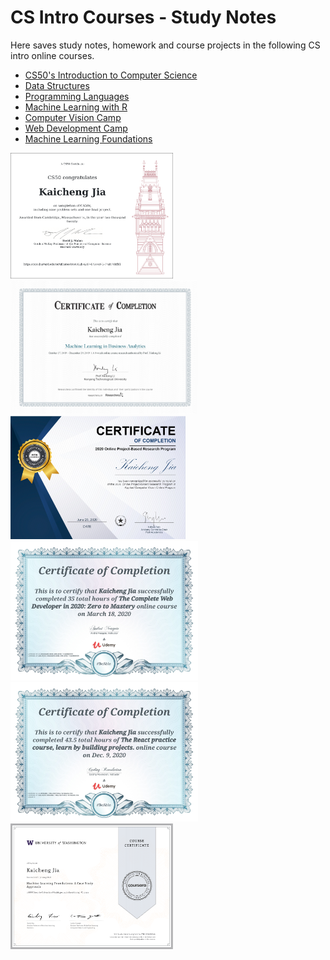 # CS Intro Courses - Study Notes
Here saves study notes, homework and course projects in the following CS intro online courses.  

* [CS50's Introduction to Computer Science](https://github.com/Kaicheng1995/CS_Intro/tree/master/CS50_by_Harvard)
* [Data Structures](https://github.com/Kaicheng1995/DataStructures)
* [Programming Languages](https://github.com/Kaicheng1995/CS_Intro/tree/master/Programming%20Languages)
* [Machine Learning with R](https://github.com/Kaicheng1995/CS_Intro/tree/master/Machine%20Learning%20with%20R)
* [Computer Vision Camp](https://github.com/Kaicheng1995/CS_Intro/tree/master/Computer%20Vision%20Camp)
* [Web Development Camp](https://github.com/Kaicheng1995/CS_Intro/tree/master/Web%20Development%20Camp)
* [Machine Learning Foundations](https://www.coursera.org/learn/ml-foundations)

<img src="https://github.com/Kaicheng1995/CS_Intro/blob/master/Certificates/CS50.png" width="260"> <img src="https://github.com/Kaicheng1995/CS_Intro/blob/master/Certificates/ML.jpeg" width="300"> <img src="https://github.com/Kaicheng1995/CS_Intro/blob/master/Certificates/CV.png" width="280"> <img src="https://github.com/Kaicheng1995/CS_Intro/blob/master/Certificates/Web.png" width="300"> <img src="https://github.com/Kaicheng1995/CS_Intro/blob/master/Certificates/React.jpg" width="300"> <img src="https://github.com/Kaicheng1995/CS_Intro/blob/master/Certificates/ML WU.png" width="260">
